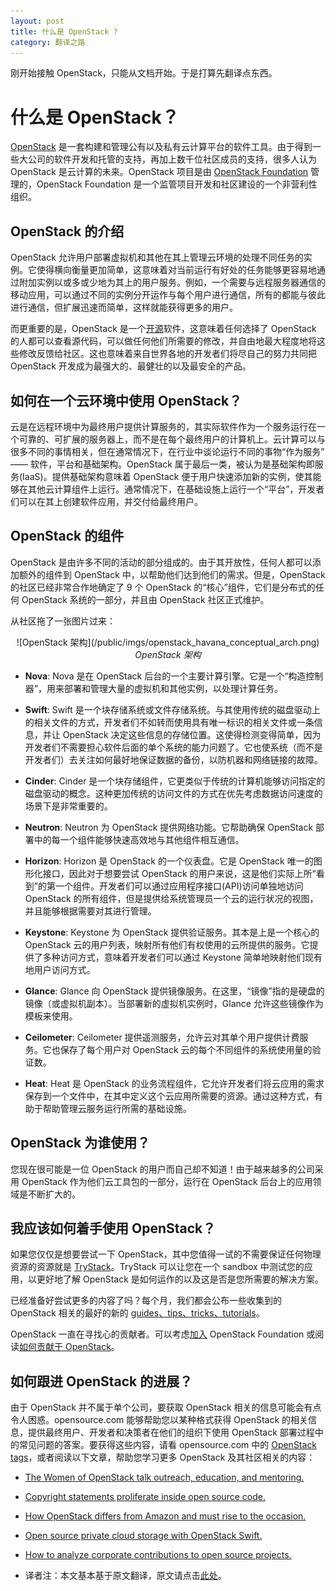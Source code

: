 ```yaml
---
layout: post
title: 什么是 OpenStack ?
category: 翻译之路
---
```


刚开始接触 OpenStack，只能从文档开始。于是打算先翻译点东西。

# 什么是 OpenStack？

[OpenStack](http://www.openstack.org/) 是一套构建和管理公有以及私有云计算平台的软件工具。由于得到一些大公司的软件开发和托管的支持，再加上数千位社区成员的支持，很多人认为 OpenStack 是云计算的未来。OpenStack 项目是由 [OpenStack Foundation](http://www.openstack.org/foundation/) 管理的，OpenStack Foundation 是一个监管项目开发和社区建设的一个非营利性组织。

## OpenStack 的介绍

OpenStack 允许用户部署虚拟机和其他在其上管理云环境的处理不同任务的实例。它使得横向衡量更加简单，这意味着对当前运行有好处的任务能够更容易地通过附加实例以或多或少地为其上的用户服务。例如，一个需要与远程服务器通信的移动应用，可以通过不同的实例分开运作与每个用户进行通信，所有的都能与彼此进行通信，但扩展迅速而简单，这样就能获得更多的用户。

而更重要的是，OpenStack 是一个[开源](https://opensource.com/resources/what-open-source)软件，这意味着任何选择了 OpenStack 的人都可以查看源代码，可以做任何他们所需要的修改，并自由地最大程度地将这些修改反馈给社区。这也意味着来自世界各地的开发者们将尽自己的努力共同把 OpenStack 开发成为最强大的、最健壮的以及最安全的产品。

## 如何在一个云环境中使用 OpenStack？

云是在远程环境中为最终用户提供计算服务的，其实际软件作为一个服务运行在一个可靠的、可扩展的服务器上，而不是在每个最终用户的计算机上。云计算可以与很多不同的事情相关，但在通常情况下，在行业中谈论运行不同的事物“作为服务” —— 软件，平台和基础架构。OpenStack 属于最后一类，被认为是基础架构即服务(IaaS)。提供基础架构意味着 OpenStack 便于用户快速添加新的实例，使其能够在其他云计算组件上运行。通常情况下，在基础设施上运行一个“平台”，开发者们可以在其上创建软件应用，并交付给最终用户。

## OpenStack 的组件

OpenStack 是由许多不同的活动的部分组成的。由于其开放性，任何人都可以添加额外的组件到 OpenStack 中，以帮助他们达到他们的需求。但是，OpenStack 的社区已经非常合作地确定了 9 个 OpenStack 的“核心”组件，它们是分布式的任何 OpenStack 系统的一部分，并且由 OpenStack 社区正式维护。

从社区拖了一张图片过来：

<center>![OpenStack 架构](/public/imgs/openstack_havana_conceptual_arch.png)</center>
<center><i>OpenStack 架构</i></center>

* **Nova**: Nova 是在 OpenStack 后台的一个主要计算引擎。它是一个“构造控制器”，用来部署和管理大量的虚拟机和其他实例，以处理计算任务。

* **Swift**: Swift 是一个块存储系统或文件存储系统。与其使用传统的磁盘驱动上的相关文件的方式，开发者们不如转而使用具有唯一标识的相关文件或一条信息，并让 OpenStack 决定这些信息的存储位置。这使得检测变得简单，因为开发者们不需要担心软件后面的单个系统的能力问题了。它也使系统（而不是开发者们）去关注如何最好地保证数据的备份，以防机器和网络链接的故障。

* **Cinder**: Cinder 是一个块存储组件，它更类似于传统的计算机能够访问指定的磁盘驱动的概念。这种更加传统的访问文件的方式在优先考虑数据访问速度的场景下是非常重要的。

* **Neutron**: Neutron 为 OpenStack 提供网络功能。它帮助确保 OpenStack 部署中的每一个组件能够快速高效地与其他组件相互通信。

* **Horizon**: Horizon 是 OpenStack 的一个仪表盘。它是 OpenStack 唯一的图形化接口，因此对于想要尝试 OpenStack 的用户来说，这是他们实际上所“看到”的第一个组件。开发者们可以通过应用程序接口(API)访问单独地访问 OpenStack 的所有组件，但是提供给系统管理员一个云的运行状况的视图，并且能够根据需要对其进行管理。

* **Keystone**: Keystone 为 OpenStack 提供验证服务。其本是上是一个核心的 OpenStack 云的用户列表，映射所有他们有权使用的云所提供的服务。它提供了多种访问方式，意味着开发者们可以通过 Keystone 简单地映射他们现有地用户访问方式。

* **Glance**: Glance 向 OpenStack 提供镜像服务。在这里，“镜像”指的是硬盘的镜像（或虚拟机副本）。当部署新的虚拟机实例时，Glance 允许这些镜像作为模板来使用。

* **Ceilometer**: Ceilometer 提供遥测服务，允许云对其单个用户提供计费服务。它也保存了每个用户对 OpenStack 云的每个不同组件的系统使用量的验证数。

* **Heat**: Heat 是 OpenStack 的业务流程组件，它允许开发者们将云应用的需求保存到一个文件中，在其中定义这个云应用所需要的资源。通过这种方式，有助于帮助管理云服务运行所需的基础设施。

## OpenStack 为谁使用？

您现在很可能是一位 OpenStack 的用户而自己却不知道！由于越来越多的公司采用 OpenStack 作为他们云工具包的一部分，运行在 OpenStack 后台上的应用领域是不断扩大的。

## 我应该如何着手使用 OpenStack？

如果您仅仅是想要尝试一下 OpenStack，其中您值得一试的不需要保证任何物理资源的资源就是 [TryStack](http://trystack.org/)。TryStack 可以让您在一个 sandbox 中测试您的应用，以更好地了解 OpenStack 是如何运作的以及这是否是您所需要的解决方案。

已经准备好尝试更多的内容了吗？每个月，我们都会公布一些收集到的 OpenStack 相关的最好的新的 [guides、tips、tricks、tutorials](http://opensource.com/resources/openstack-tutorials)。

OpenStack 一直在寻找心的贡献者。可以考虑[加入](https://www.openstack.org/join) OpenStack Foundation 或阅读[如何贡献于 OpenStack](http://opensource.com/business/14/2/how-contribute-openstack)。

## 如何跟进 OpenStack 的进展？

由于 OpenStack 并不属于单个公司，要获取 OpenStack 相关的信息可能会有点令人困惑。opensource.com 能够帮助您以某种格式获得 OpenStack 的相关信息，提供最终用户、开发者和决策者在他们的组织下使用 OpenStack 部署过程中的常见问题的答案。要获得这些内容，请看 opensource.com 中的 [OpenStack tags](https://opensource.com/tags/openstack)，或者阅读以下文章，帮助您学习更多 OpenStack 及其社区相关的内容：

* [The Women of OpenStack talk outreach, education, and mentoring.](http://opensource.com/business/14/2/women-of-openstack-conference-group)
* [Copyright statements proliferate inside open source code.](http://opensource.com/law/14/2/copyright-statements-source-files)
* [How OpenStack differs from Amazon and must rise to the occasion.](http://opensource.com/business/13/12/openstack-amazon-open-cloud)
* [Open source private cloud storage with OpenStack Swift.](http://opensource.com/business/13/7/openstack-swift)
* [How to analyze corporate contributions to open source projects.](http://opensource.com/business/14/1/corporate-contributions-to-openstack)


* 译者注：本文基本基于原文翻译，原文请点击[此处](http://opensource.com/resources/what-is-openstack)。

